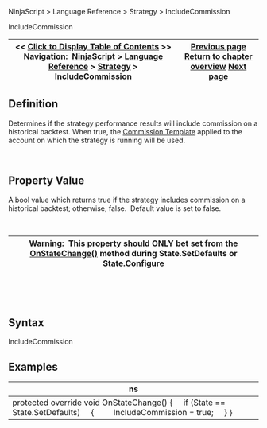 ﻿


NinjaScript \> Language Reference \> Strategy \> IncludeCommission






















IncludeCommission







| \<\< [Click to Display Table of Contents](includecommission.md) \>\> **Navigation:**     [NinjaScript](ninjascript.md) \> [Language Reference](language_reference_wip.md) \> [Strategy](strategy.md) \> IncludeCommission | [Previous page](exitonsessioncloseseconds.md) [Return to chapter overview](strategy.md) [Next page](includetradehistoryinbacktest.md) |
| --- | --- |











## Definition


Determines if the strategy performance results will include commission on a historical backtest. When true, the [Commission Template](understanding_commissions.md) applied to the account on which the strategy is running will be used.


 


## Property Value


A bool value which returns true if the strategy includes commission on a historical backtest; otherwise, false.  Default value is set to false.


 




| Warning:  This property should ONLY bet set from the [OnStateChange()](onstatechange.md) method during State.SetDefaults or State.Configure |
| --- |



 


 


## Syntax


IncludeCommission


## 


## Examples




| ns |
| --- |
| protected override void OnStateChange() {      if (State \=\= State.SetDefaults)      {          IncludeCommission \= true;      } } |









